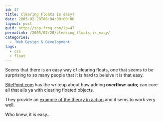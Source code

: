 ```yaml
---
id: 47
title: Clearing Floats is easy?
date: 2005-02-28T06:04:00+00:00
layout: post
guid: http://top-frog.com/?p=47
permalink: /2005/02/28/clearing_floats_is_easy/
categories:
  - 'Web Design & Development'
tags:
  - css
  - float
---
```

Seems that there is an easy way of clearing floats, one that seems to be surprising to so many people that it is hard to beleive it is that easy.

~~[SitePoint.com](http://www.sitepoint.com/blog-post-view?id=238086)~~ has the writeup about how adding **overflow: auto;** can cure all that ails ya with clearing floated objects.

They provide an [example of the theory in action](http://www.sitepoint.com/examples/clearing_floats/example2.php) and it sems to work very well.

Who knew, it is easy…